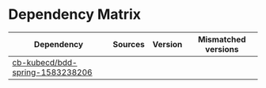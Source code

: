 # Dependency Matrix

Dependency | Sources | Version | Mismatched versions
---------- | ------- | ------- | -------------------
[cb-kubecd/bdd-spring-1583238206](https://github.com/cb-kubecd/bdd-spring-1583238206.git) |  | []() | 
